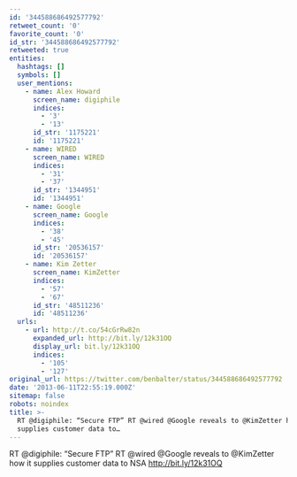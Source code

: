 ```yaml
---
id: '344588686492577792'
retweet_count: '0'
favorite_count: '0'
id_str: '344588686492577792'
retweeted: true
entities:
  hashtags: []
  symbols: []
  user_mentions:
    - name: Alex Howard
      screen_name: digiphile
      indices:
        - '3'
        - '13'
      id_str: '1175221'
      id: '1175221'
    - name: WIRED
      screen_name: WIRED
      indices:
        - '31'
        - '37'
      id_str: '1344951'
      id: '1344951'
    - name: Google
      screen_name: Google
      indices:
        - '38'
        - '45'
      id_str: '20536157'
      id: '20536157'
    - name: Kim Zetter
      screen_name: KimZetter
      indices:
        - '57'
        - '67'
      id_str: '48511236'
      id: '48511236'
  urls:
    - url: http://t.co/54cGrRw82n
      expanded_url: http://bit.ly/12k31OQ
      display_url: bit.ly/12k31OQ
      indices:
        - '105'
        - '127'
original_url: https://twitter.com/benbalter/status/344588686492577792
date: '2013-06-11T22:55:19.000Z'
sitemap: false
robots: noindex
title: >-
  RT @digiphile: “Secure FTP” RT @wired @Google reveals to @KimZetter how it
  supplies customer data to…
---
```


RT @digiphile: “Secure FTP” RT @wired @Google reveals to @KimZetter how it supplies customer data to NSA http://bit.ly/12k31OQ